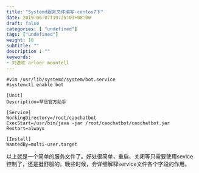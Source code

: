 ```yaml
---
title: "Systemd服务文件编写-centos7下"
date: 2019-06-07T19:25:03+08:00
draft: false
categories: [ "undefined"]
tags: ["undefined"]
weight: 10
subtitle: ""
description : ""
keywords:
- 刘港欢 arloor moontell
---
```


```shell
#vim /usr/lib/systemd/system/bot.service
#systemctl enable bot

[Unit]
Description=草信官方助手

[Service]
WorkingDirectory=/root/caochatbot
ExecStart=/usr/bin/java -jar /root/caochatbot/caochatbot.jar
Restart=always

[Install]
WantedBy=multi-user.target
```

以上就是一个简单的服务文件了。好处很简单，重启、关闭等只需要使用sevice控制了，还是挺舒服的。晚些时候，会详细解释service文件各个字段的作用。